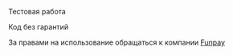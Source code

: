 Тестовая работа

Код без гарантий

За правами на использование обращаться к компании [Funpay](https://funpay.com/)
